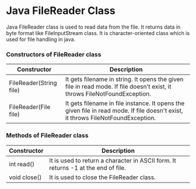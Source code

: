 # Java FileReader Class
Java FileReader class is used to read data from the file. It returns data in byte format like FileInputStream class.
It is character-oriented class which is used for file handling in java.

### Constructors of FileReader class
Constructor | Description
------------ | -------------
FileReader(String file) | It gets filename in string. It opens the given file in read mode. If file doesn't exist, it throws FileNotFoundException.
FileReader(File file) |	It gets filename in file instance. It opens the given file in read mode. If file doesn't exist, it throws FileNotFoundException.

### Methods of FileReader class
Constructor | Description
------------ | -------------
int read() | It is used to return a character in ASCII form. It returns -1 at the end of file.
void close() | It is used to close the FileReader class.

